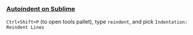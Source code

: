 ### [Autoindent on Sublime](https://stackoverflow.com/questions/44803547/autoindent-on-sublime-text)

`Ctrl+Shift+P` (to open tools pallet), type `reindent`, and pick `Indentation: Reindent Lines`
